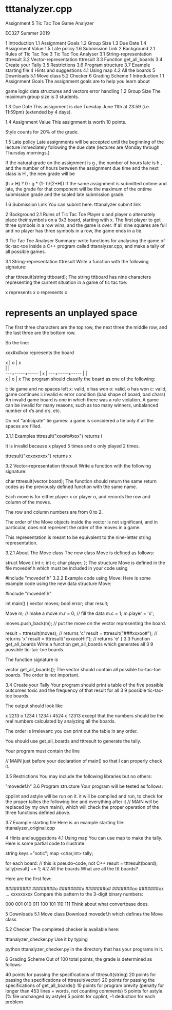 # tttanalyzer.cpp
Assignment 5
Tic Tac Toe Game Analyzer

EC327 Summer 2019

1 Introduction
1.1 Assignment Goals
1.2 Group Size
1.3 Due Date
1.4 Assignment Value
1.5 Late policy
1.6 Submission Link
2 Background
2.1 Rules of Tic Tac Toe
3 Tic Tac Toe Analyser
3.1 String-representation tttresult
3.2 Vector-representation tttresult
3.3 Function get_all_boards
3.4 Create your Tally
3.5 Restrictions
3.6 Program structure
3.7 Example starting file
4 Hints and suggestions
4.1 Using map
4.2 All the boards
5 Downloads
5.1 Move class
5.2 Checker
6 Grading Scheme
1 Introduction
1.1 Assignment Goals
The assignment goals are to help you learn about

game logic
data structures and vectors
error handling
1.2 Group Size
The maximum group size is 3 students.

1.3 Due Date
This assignment is due Tuesday June 11th at 23:59 (i.e. 11:59pm) (extended by 4 days).

1.4 Assignment Value
This assignment is worth 10 points.

Style counts for 20% of the grade.

1.5 Late policy
Late assignments will be accepted until the beginning of the lecture immediately following the due date (lectures are Monday through Thursday mornings.)

If the natural grade on the assignment is 
g
, the number of hours late is 
h
, and the number of hours between the assignment due time and the next class is 
H
, the new grade will be

(h > H) ? 0 : g * (1- h/(2*H))
If the same assignment is submitted ontime and late, the grade for that component will be the maximum of the ontime submission grade and the scaled late submission grade.

1.6 Submission Link
You can submit here: tttanalyzer submit link

2 Background
2.1 Rules of Tic Tac Toe
Player x and player o alternately place their symbols on a 3x3 board, starting with x. The first player to get three symbols in a row wins, and the game is over. If all nine squares are full and no player has three symbols in a row, the game ends in a tie.

3 Tic Tac Toe Analyser
Summary: write functions for analysing the game of tic-tac-toe inside a C++ program called tttanalyzer.cpp, and make a tally of all possible games.

3.1 String-representation tttresult
Write a function with the following signature:

char tttresult(string tttboard);
The string tttboard has nine characters representing the current situation in a game of tic tac toe:

x represents x
o represents o
# represents an unplayed space
The first three characters are the top row, the next three the middle row, and the last three are the bottom row.

So the line:

xox#x#xox
represents the board

 x |  o  |  x  
   |     |      
---+-----+-----
   |  x  |
---+-----+----- 
   |     |  
 x |  o  |  x
The program should classify the board as one of the following:

t: tie game and no spaces left
x: valid, x has won
o: valid, o has won
c: valid, game continues
i: invalid
e: error condition (bad shape of board, bad chars)
An invalid game board is one in which there was a rule violation. A game can be invalid for many reasons, such as too many winners, unbalanced number of x’s and o’s, etc.

Do not “anticipate” tie games: a game is considered a tie only if all the spaces are filled.

3.1.1 Examples
tttresult("xox#x#xox") returns i

It is invalid because x played 5 times and o only played 2 times.

tttresult("xoxoxoxox") returns x

3.2 Vector-representation tttresult
Write a function with the following signature:

char tttresult(vector<Move> board);
The function should return the same return codes as the previously defined function with the same name.

Each move is for either player x or player o, and records the row and column of the moves.

The row and column numbers are from 0 to 2.

The order of the Move objects inside the vector is not significant, and in particular, does not represent the order of the moves in a game.

This representation is meant to be equivalent to the nine-letter string representation.

3.2.1 About The Move class
The new class Move is defined as follows:

struct Move {
    int r;
    int c;
    char player;
};
The structure Move is defined in the file movedef.h which must be included in your code using

#include "movedef.h"
3.2.2 Example code using Move:
Here is some example code using the new data structure Move:


#include "movedef.h"

int main() {
  vector<Move> moves;
  bool error;
  char result;

  Move m; // make a move 
  m.r = 0; // fill the data
  m.c = 1;
  m.player = 'x';

  moves.push_back(m); // put the move on the vector representing the board.

  result = tttresult(moves);  // returns 'c'
  result = tttresult("###xxxoo#"); // returns 'x'
  result = tttresult("xxxoooHI!"); // returns 'e'
}
3.3 Function get_all_boards
Write a function get_all_boards which generates all 
3
9
 possible tic-tac-toe boards.

The function signature is

vector<string> get_all_boards();
The vector should contain all possible tic-tac-toe boards. The order is not important.

3.4 Create your Tally
Your program should print a table of the five possible outcomes toxic and the frequency of that result for all 
3
9
 possible tic-tac-toe boards.

The output should look like

x 2213
o 1234
t 1234
i 4524
c 12313
except that the numbers should be the real numbers calculated by analyzing all the boards.

The order is irrelevant: you can print out the table in any order.

You should use get_all_boards and tttresult to generate the tally.

Your program must contain the line

// MAIN
just before your declaration of main() so that I can properly check it.

3.5 Restrictions
You may include the following libraries but no others:

<iostream>
<string>
<array>
<vector>
<map>
"movedef.h"
3.6 Program structure
Your program will be tested as follows:

cpplint and astyle will be run on it.
it will be compiled and run, to check for the proper tallies
the following line and everything after it
// MAIN
will be replaced by my own main(), which will check the proper operation of the three functions defined above.

3.7 Example starting file
Here is an example starting file: tttanalyzer_original.cpp

4 Hints and suggestions
4.1 Using map
You can use map to make the tally. Here is some partial code to illustrate:

string keys ="xotic";
map <char,int> tally;

for each board:  // this is pseudo-code, not C++
   result = tttresult(board);
   tally[result] += 1;
4.2 All the boards
What are all the ttt boards?

Here are the first few:

#########
########o
########x
#######o#
#######oo
#######ox
...
xxxxxxxxx
Compare this pattern to the 3-digit binary numbers:

000
001
010
011
100
101
110
111
Think about what convertbase does.

5 Downloads
5.1 Move class
Download movedef.h which defines the Move class

5.2 Checker
The completed checker is available here:

tttanalyzer_checker.py
Use it by typing

python tttanalyzer_checker.py
in the directory that has your programs in it.

6 Grading Scheme
Out of 100 total points, the grade is determined as follows:

40 points for passing the specifications of tttresult(string)
20 points for passing the specifications of tttresult(vector)
20 points for passing the specifications of get_all_boards()
10 points for program brevity (penalty for longer than 453 lines + words, not counting comments)
5 points for astyle (% file unchanged by astyle)
5 points for cpplint, -1 deduction for each problem
